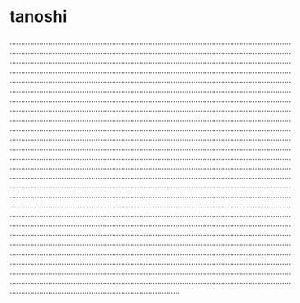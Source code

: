 # tanoshi
...................................................................................................................................................................................................................................................................................................................................................................................................................................................................................................................................................................................................................................................................................................................................................................................................................................................................................................................................................................................................................................................................................................................................................................................................................................................................................................................................................................................................................................................................................................................................................................................................................................................................................................................................................................................................................................................................................................................................................................................................................................................................................................................................................................................................................................................................................................................................................................................................................................................................................................................................................................................................................................................................................................................................................................................................................................................................................................................................................................................................................................................................................................................................................................................................................................................................................................................................................................................................................................